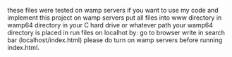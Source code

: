 these files were tested on wamp servers 
if you want to use my code and implement this project on wamp servers 
put all files into www directory in wamp64 directory in your C hard drive or whatever path your wamp64 directory is placed in 
run files on localhot by:
go to browser write in search bar  (localhost/index.html)
please do turn on wamp servers before running index.html.
